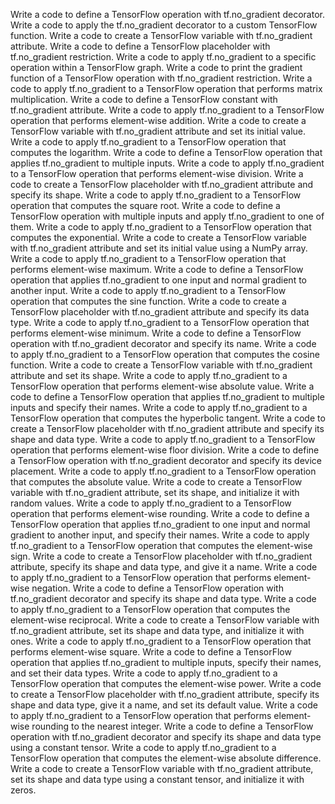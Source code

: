 Write a code to define a TensorFlow operation with tf.no_gradient decorator.
Write a code to apply the tf.no_gradient decorator to a custom TensorFlow function.
Write a code to create a TensorFlow variable with tf.no_gradient attribute.
Write a code to define a TensorFlow placeholder with tf.no_gradient restriction.
Write a code to apply tf.no_gradient to a specific operation within a TensorFlow graph.
Write a code to print the gradient function of a TensorFlow operation with tf.no_gradient restriction.
Write a code to apply tf.no_gradient to a TensorFlow operation that performs matrix multiplication.
Write a code to define a TensorFlow constant with tf.no_gradient attribute.
Write a code to apply tf.no_gradient to a TensorFlow operation that performs element-wise addition.
Write a code to create a TensorFlow variable with tf.no_gradient attribute and set its initial value.
Write a code to apply tf.no_gradient to a TensorFlow operation that computes the logarithm.
Write a code to define a TensorFlow operation that applies tf.no_gradient to multiple inputs.
Write a code to apply tf.no_gradient to a TensorFlow operation that performs element-wise division.
Write a code to create a TensorFlow placeholder with tf.no_gradient attribute and specify its shape.
Write a code to apply tf.no_gradient to a TensorFlow operation that computes the square root.
Write a code to define a TensorFlow operation with multiple inputs and apply tf.no_gradient to one of them.
Write a code to apply tf.no_gradient to a TensorFlow operation that computes the exponential.
Write a code to create a TensorFlow variable with tf.no_gradient attribute and set its initial value using a NumPy array.
Write a code to apply tf.no_gradient to a TensorFlow operation that performs element-wise maximum.
Write a code to define a TensorFlow operation that applies tf.no_gradient to one input and normal gradient to another input.
Write a code to apply tf.no_gradient to a TensorFlow operation that computes the sine function.
Write a code to create a TensorFlow placeholder with tf.no_gradient attribute and specify its data type.
Write a code to apply tf.no_gradient to a TensorFlow operation that performs element-wise minimum.
Write a code to define a TensorFlow operation with tf.no_gradient decorator and specify its name.
Write a code to apply tf.no_gradient to a TensorFlow operation that computes the cosine function.
Write a code to create a TensorFlow variable with tf.no_gradient attribute and set its shape.
Write a code to apply tf.no_gradient to a TensorFlow operation that performs element-wise absolute value.
Write a code to define a TensorFlow operation that applies tf.no_gradient to multiple inputs and specify their names.
Write a code to apply tf.no_gradient to a TensorFlow operation that computes the hyperbolic tangent.
Write a code to create a TensorFlow placeholder with tf.no_gradient attribute and specify its shape and data type.
Write a code to apply tf.no_gradient to a TensorFlow operation that performs element-wise floor division.
Write a code to define a TensorFlow operation with tf.no_gradient decorator and specify its device placement.
Write a code to apply tf.no_gradient to a TensorFlow operation that computes the absolute value.
Write a code to create a TensorFlow variable with tf.no_gradient attribute, set its shape, and initialize it with random values.
Write a code to apply tf.no_gradient to a TensorFlow operation that performs element-wise rounding.
Write a code to define a TensorFlow operation that applies tf.no_gradient to one input and normal gradient to another input, and specify their names.
Write a code to apply tf.no_gradient to a TensorFlow operation that computes the element-wise sign.
Write a code to create a TensorFlow placeholder with tf.no_gradient attribute, specify its shape and data type, and give it a name.
Write a code to apply tf.no_gradient to a TensorFlow operation that performs element-wise negation.
Write a code to define a TensorFlow operation with tf.no_gradient decorator and specify its shape and data type.
Write a code to apply tf.no_gradient to a TensorFlow operation that computes the element-wise reciprocal.
Write a code to create a TensorFlow variable with tf.no_gradient attribute, set its shape and data type, and initialize it with ones.
Write a code to apply tf.no_gradient to a TensorFlow operation that performs element-wise square.
Write a code to define a TensorFlow operation that applies tf.no_gradient to multiple inputs, specify their names, and set their data types.
Write a code to apply tf.no_gradient to a TensorFlow operation that computes the element-wise power.
Write a code to create a TensorFlow placeholder with tf.no_gradient attribute, specify its shape and data type, give it a name, and set its default value.
Write a code to apply tf.no_gradient to a TensorFlow operation that performs element-wise rounding to the nearest integer.
Write a code to define a TensorFlow operation with tf.no_gradient decorator and specify its shape and data type using a constant tensor.
Write a code to apply tf.no_gradient to a TensorFlow operation that computes the element-wise absolute difference.
Write a code to create a TensorFlow variable with tf.no_gradient attribute, set its shape and data type using a constant tensor, and initialize it with zeros.